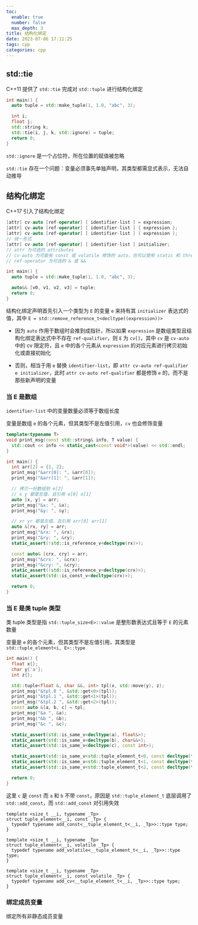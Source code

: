 ```yaml
---
toc:
  enable: true
  number: false
  max_depth: 3
title: 结构化绑定
date: 2023-07-06 17:11:25
tags: cpp
categories: cpp
---
```


## std::tie

C++11 提供了 `std::tie` 完成对 `std::tuple` 进行结构化绑定

```cpp
int main() {
  auto tuple = std::make_tuple(1, 1.0, "abc", 3);

  int i;
  float j;
  std::string k;
  std::tie(i, j, k, std::ignore) = tuple;
  return 0;
}
```

`std::ignore` 是一个占位符，所在位置的赋值被忽略

`std::tie` 存在一个问题：变量必须事先单独声明，其类型都需显式表示，无法自动推导

## 结构化绑定

C++17 引入了结构化绑定

```cpp
[attr] cv-auto [ref-operator] [ identifier-list ] = expression;
[attr] cv-auto [ref-operator] [ identifier-list ] { expression };
[attr] cv-auto [ref-operator] [ identifier-list ] ( expression );
// 统一形式
[attr] cv-auto [ref-operator] [ identifier-list ] initializer;
// attr 为可选的 attributes
// cv-auto 为可能有 const 或 volatile 修饰的 auto，也可以使用 static 和 thread_local
// ref-operator 为可选的 & 或 &&

int main() {
  auto tuple = std::make_tuple(1, 1.0, "abc", 3);

  auto&& [v0, v1, v2, v3] = tuple;
  return 0;
}
```

结构化绑定声明首先引入一个类型为 `E` 的变量 `e` 来持有其 `initializer` 表达式的值，其中 `E = std::remove_reference_t<decltype((expression))>`

- 因为 `auto` 作用于数组时会推到成指针，所以如果 `expression` 是数组类型且结构化绑定表达式中不存在 `ref-qualifier`，则 `E` 为 `cv[]`，其中 `cv` 是 `cv-auto` 中的 cv 限定符，且 `e` 中的各个元素从 `expression` 的对应元素进行拷贝初始化或直接初始化

- 否则，相当于用 `e` 替换 `identifier-list`，即 `attr cv-auto ref-qualifier e initializer`，此时 `attr cv-auto ref-qualifier` 都是修饰 `e` 的，而不是那些新声明的变量

### 当 E 是数组

`identifier-list` 中的变量数量必须等于数组长度

变量是数组 `e` 的各个元素，但其类型不是左值引用，`cv` 也会修饰变量

```cpp
template<typename T>
void print_msg(const std::string& info, T value) {
  std::cout << info << static_cast<const void*>(value) << std::endl;
}

int main() {
  int arr[2] = {1, 2};
  print_msg("&arr[0]: ", &arr[0]);
  print_msg("&arr[1]: ", &arr[1]);

  // 拷贝一份数组到 e[2]
  // x y 都是左值，且引用 e[0] e[1]
  auto [x, y] = arr;
  print_msg("&x: ", &x);
  print_msg("&y: ", &y);

  // xr yr 都是左值，且引用 arr[0] arr[1]
  auto &[rx, ry] = arr;
  print_msg("&rx: ", &rx);
  print_msg("&ry: ", &ry);
  static_assert(!std::is_reference_v<decltype(rx)>);

  const auto& [crx, cry] = arr;
  print_msg("&crx: ", &crx);
  print_msg("&cry: ", &cry);
  static_assert(!std::is_reference_v<decltype(crx)>);
  static_assert(std::is_const_v<decltype(crx)>);

  return 0;
}
```

### 当 E 是类 tuple 类型

类 tuple 类型是指 `std::tuple_size<E>::value` 是整形数表达式且等于 `E` 的元素数量

变量是 `e` 的各个元素，但其类型不是左值引用，其类型是 `std::tuple_element<i, E>::type`

```cpp
int main() {
  float x{};
  char y{'a'};
  int z{};

  std::tuple<float &, char &&, int> tpl(x, std::move(y), z);
  print_msg("&tpl.0 ", &std::get<0>(tpl));
  print_msg("&tpl.1 ", &std::get<1>(tpl));
  print_msg("&tpl.2 ", &std::get<2>(tpl));
  const auto &[a, b, c] = tpl;
  print_msg("&a ", &a);
  print_msg("&b ", &b);
  print_msg("&c ", &c);

  static_assert(std::is_same_v<decltype(a), float&>);
  static_assert(std::is_same_v<decltype(b), char&&>);
  static_assert(std::is_same_v<decltype(c), const int>);

  static_assert(std::is_same_v<std::tuple_element_t<0, const decltype(tpl)>, float&>);
  static_assert(std::is_same_v<std::tuple_element_t<1, const decltype(tpl)>, char&&>);
  static_assert(std::is_same_v<std::tuple_element_t<2, const decltype(tpl)>, const int>);

  return 0;
}
```

这里 `c` 是 `const` 而 `a` 和 `b` 不带 `const`，原因是 `std::tuple_element_t` 底层调用了 `std::add_const`，而 `std::add_const` 对引用失效

```
template <size_t __i, typename _Tp>
struct tuple_element<__i, const _Tp> {
  typedef typename add_const<__tuple_element_t<__i, _Tp>>::type type;
}

template <size_t __i, typename _Tp>
struct tuple_element<__i, volatile _Tp> {
  typedef typename add_volatile<__tuple_element_t<__i, _Tp>>::type type;
}

template <size_t __i, typename _Tp>
struct tuple_element<__i, const volatile _Tp> {
  typedef typename add_cv<__tuple_element_t<__i, _Tp>>::type type;
}
```

### 绑定成员变量

绑定所有非静态成员变量